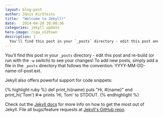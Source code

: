 ```yaml
---
layout: blog-post
author: Jānis Kiršteins
title:  "Welcome to Jekyll!"
date:   2014-04-28 20:08:36
categories: jekyll update
hero-image: riga_oldtown
description: |
  You'll find this post in your `_posts` directory - edit this post and re-build (or run with the `-w` switch) to see your changes!  
---
```


You'll find this post in your `_posts` directory - edit this post and re-build (or run with the `-w` switch) to see your changes!
To add new posts, simply add a file in the `_posts` directory that follows the convention: YYYY-MM-DD-name-of-post.ext.

Jekyll also offers powerful support for code snippets:

{% highlight ruby %}
def print_hi(name)
  puts "Hi, #{name}"
end
print_hi('Tom')
#=> prints 'Hi, Tom' to STDOUT.
{% endhighlight %}

Check out the [Jekyll docs][jekyll] for more info on how to get the most out of Jekyll. File all bugs/feature requests at [Jekyll's GitHub repo][jekyll-gh].

[jekyll-gh]: https://github.com/mojombo/jekyll
[jekyll]:    http://jekyllrb.com
